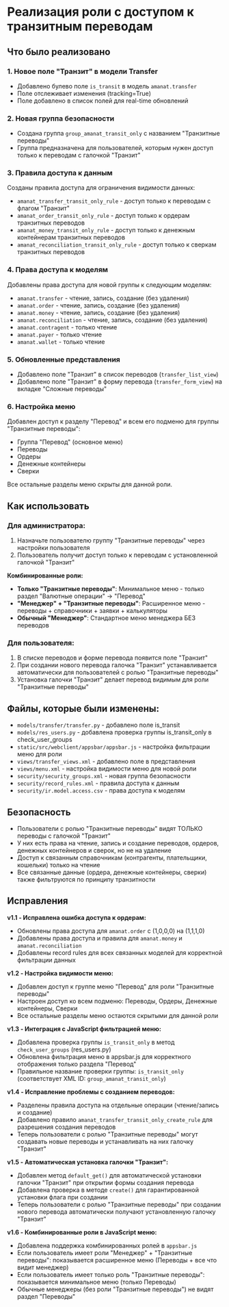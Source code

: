 # Реализация роли с доступом к транзитным переводам

## Что было реализовано

### 1. Новое поле "Транзит" в модели Transfer
- Добавлено булево поле `is_transit` в модель `amanat.transfer`
- Поле отслеживает изменения (tracking=True)
- Поле добавлено в список полей для real-time обновлений

### 2. Новая группа безопасности
- Создана группа `group_amanat_transit_only` с названием "Транзитные переводы"
- Группа предназначена для пользователей, которым нужен доступ только к переводам с галочкой "Транзит"

### 3. Правила доступа к данным
Созданы правила доступа для ограничения видимости данных:
- `amanat_transfer_transit_only_rule` - доступ только к переводам с флагом "Транзит"
- `amanat_order_transit_only_rule` - доступ только к ордерам транзитных переводов
- `amanat_money_transit_only_rule` - доступ только к денежным контейнерам транзитных переводов
- `amanat_reconciliation_transit_only_rule` - доступ только к сверкам транзитных переводов

### 4. Права доступа к моделям
Добавлены права доступа для новой группы к следующим моделям:
- `amanat.transfer` - чтение, запись, создание (без удаления)
- `amanat.order` - чтение, запись, создание (без удаления)
- `amanat.money` - чтение, запись, создание (без удаления)
- `amanat.reconciliation` - чтение, запись, создание (без удаления)
- `amanat.contragent` - только чтение
- `amanat.payer` - только чтение  
- `amanat.wallet` - только чтение

### 5. Обновленные представления
- Добавлено поле "Транзит" в список переводов (`transfer_list_view`)
- Добавлено поле "Транзит" в форму перевода (`transfer_form_view`) на вкладке "Сложные переводы"

### 6. Настройка меню
Добавлен доступ к разделу "Перевод" и всем его подменю для группы "Транзитные переводы":
- Группа "Перевод" (основное меню)
- Переводы
- Ордеры  
- Денежные контейнеры
- Сверки

Все остальные разделы меню скрыты для данной роли.

## Как использовать

### Для администратора:
1. Назначьте пользователю группу "Транзитные переводы" через настройки пользователя
2. Пользователь получит доступ только к переводам с установленной галочкой "Транзит"

**Комбинированные роли:**
- **Только "Транзитные переводы"**: Минимальное меню - только раздел "Валютные операции" → "Перевод"
- **"Менеджер" + "Транзитные переводы"**: Расширенное меню - переводы + справочники + заявки + калькуляторы
- **Обычный "Менеджер"**: Стандартное меню менеджера БЕЗ переводов

### Для пользователя:
1. В списке переводов и форме перевода появится поле "Транзит"
2. При создании нового перевода галочка "Транзит" устанавливается автоматически для пользователей с ролью "Транзитные переводы"
3. Установка галочки "Транзит" делает перевод видимым для роли "Транзитные переводы"

## Файлы, которые были изменены:
- `models/transfer/transfer.py` - добавлено поле is_transit
- `models/res_users.py` - добавлена проверка группы is_transit_only в check_user_groups
- `static/src/webclient/appsbar/appsbar.js` - настройка фильтрации меню для роли
- `views/transfer_views.xml` - добавлено поле в представления
- `views/menu.xml` - настройка видимости меню для новой роли
- `security/security_groups.xml` - новая группа безопасности
- `security/record_rules.xml` - правила доступа к данным
- `security/ir.model.access.csv` - права доступа к моделям

## Безопасность
- Пользователи с ролью "Транзитные переводы" видят ТОЛЬКО переводы с галочкой "Транзит"
- У них есть права на чтение, запись и создание переводов, ордеров, денежных контейнеров и сверок, но не на удаление
- Доступ к связанным справочникам (контрагенты, плательщики, кошельки) только на чтение
- Все связанные данные (ордера, денежные контейнеры, сверки) также фильтруются по принципу транзитности

## Исправления
**v1.1 - Исправлена ошибка доступа к ордерам:**
- Обновлены права доступа для `amanat.order` с (1,0,0,0) на (1,1,1,0)
- Добавлены права доступа и правила для `amanat.money` и `amanat.reconciliation`
- Добавлены record rules для всех связанных моделей для корректной фильтрации данных

**v1.2 - Настройка видимости меню:**
- Добавлен доступ к группе меню "Перевод" для роли "Транзитные переводы"
- Настроен доступ ко всем подменю: Переводы, Ордеры, Денежные контейнеры, Сверки
- Все остальные разделы меню остаются скрытыми для данной роли

**v1.3 - Интеграция с JavaScript фильтрацией меню:**
- Добавлена проверка группы `is_transit_only` в метод `check_user_groups` (res_users.py)
- Обновлена фильтрация меню в appsbar.js для корректного отображения только раздела "Перевод"
- Правильное название проверки группы: `is_transit_only` (соответствует XML ID: `group_amanat_transit_only`)

**v1.4 - Исправление проблемы с созданием переводов:**
- Разделены правила доступа на отдельные операции (чтение/запись и создание)
- Добавлено правило `amanat_transfer_transit_only_create_rule` для разрешения создания переводов
- Теперь пользователи с ролью "Транзитные переводы" могут создавать новые переводы и устанавливать на них галочку "Транзит"

**v1.5 - Автоматическая установка галочки "Транзит":**
- Добавлен метод `default_get()` для автоматической установки галочки "Транзит" при открытии формы создания перевода
- Добавлена проверка в методе `create()` для гарантированной установки флага при создании
- Теперь пользователи с ролью "Транзитные переводы" при создании нового перевода автоматически получают установленную галочку "Транзит"

**v1.6 - Комбинированные роли в JavaScript меню:**
- Добавлена поддержка комбинированных ролей в `appsbar.js`
- Если пользователь имеет роли "Менеджер" + "Транзитные переводы": показывается расширенное меню (Переводы + все что видит менеджер)
- Если пользователь имеет только роль "Транзитные переводы": показывается минимальное меню (только Переводы)
- Обычные менеджеры (без роли "Транзитные переводы") не видят раздел "Переводы"